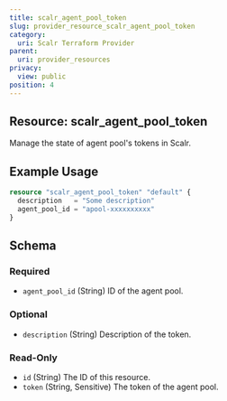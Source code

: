 ```yaml
---
title: scalr_agent_pool_token
slug: provider_resource_scalr_agent_pool_token
category:
  uri: Scalr Terraform Provider
parent:
  uri: provider_resources
privacy:
  view: public
position: 4
---
```

## Resource: scalr_agent_pool_token

Manage the state of agent pool's tokens in Scalr.

## Example Usage

```terraform
resource "scalr_agent_pool_token" "default" {
  description   = "Some description"
  agent_pool_id = "apool-xxxxxxxxxx"
}
```

<!-- schema generated by tfplugindocs -->
## Schema

### Required

- `agent_pool_id` (String) ID of the agent pool.

### Optional

- `description` (String) Description of the token.

### Read-Only

- `id` (String) The ID of this resource.
- `token` (String, Sensitive) The token of the agent pool.
